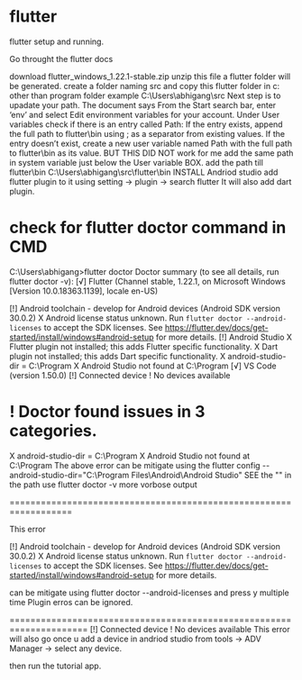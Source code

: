 # flutter
flutter setup and running.

Go throught the flutter docs

download flutter_windows_1.22.1-stable.zip
unzip this file a flutter folder will be generated.
create a folder naming src and copy this flutter folder in  c: other than program folder
example C:\Users\abhigang\src
Next step is to upadate your path.
The document says 
From the Start search bar, enter ‘env’ and select Edit environment variables for your account.
Under User variables check if there is an entry called Path:
If the entry exists, append the full path to flutter\bin using ; as a separator from existing values.
If the entry doesn’t exist, create a new user variable named Path with the full path to flutter\bin as its value.
BUT THIS DID NOT work for me 
add the same path in system variable just below the User variable BOX.
add the path till flutter\bin 
C:\Users\abhigang\src\flutter\bin
INSTALL Andriod studio add flutter plugin to it using setting -> plugin -> search flutter
It will also add dart plugin.

check for flutter doctor command in CMD
==========================================
C:\Users\abhigang>flutter doctor
Doctor summary (to see all details, run flutter doctor -v):
[√] Flutter (Channel stable, 1.22.1, on Microsoft Windows [Version 10.0.18363.1139], locale en-US)

[!] Android toolchain - develop for Android devices (Android SDK version 30.0.2)
    X Android license status unknown.
      Run `flutter doctor --android-licenses` to accept the SDK licenses.
      See https://flutter.dev/docs/get-started/install/windows#android-setup for more details.
[!] Android Studio
    X Flutter plugin not installed; this adds Flutter specific functionality.
    X Dart plugin not installed; this adds Dart specific functionality.
    X android-studio-dir = C:\Program
    X Android Studio not found at C:\Program
[√] VS Code (version 1.50.0)
[!] Connected device
    ! No devices available

! Doctor found issues in 3 categories.
================================================================
X android-studio-dir = C:\Program 
X Android Studio not found at C:\Program
The above error can be mitigate using the 
flutter config --android-studio-dir="C:\Program Files\Android\Android Studio"
SEE the "" in the path
use flutter doctor -v more vorbose output

==================================================================

This error

[!] Android toolchain - develop for Android devices (Android SDK version 30.0.2)
    X Android license status unknown.
      Run `flutter doctor --android-licenses` to accept the SDK licenses.
      See https://flutter.dev/docs/get-started/install/windows#android-setup for more details.

can be mitigate using 
flutter doctor --android-licenses
and press y multiple time
Plugin erros can be ignored.

=====================================================================
[!] Connected device
    ! No devices available
This error will also go once u add a device in andriod studio from tools -> ADV Manager -> select any device.

then run the tutorial app.


    


